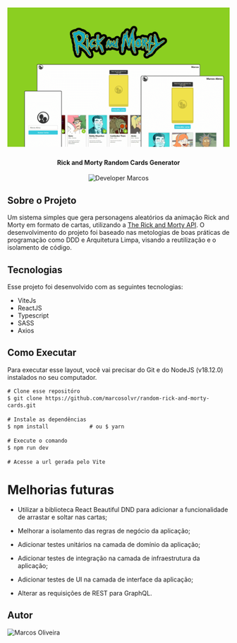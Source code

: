 <h1 align="center">
    <img alt="Screenshot" title="Screenshot" src="./docs/image.png" />
</h1>

<h4 align="center"> 
	Rick and Morty Random Cards Generator
</h4>

<p align="center">
    <img alt="Developer Marcos" src="https://img.shields.io/badge/develop-marcosolvr-%2304D361">
</p>

## Sobre o Projeto

Um sistema simples que gera personagens aleatórios da animação Rick and Morty em formato de cartas, utilizando a [The Rick and Morty API](https://rickandmortyapi.com/). O desenvolvimento do projeto foi baseado nas metologias de boas práticas de programação como DDD e Arquitetura Limpa, visando a reutilização e o isolamento de código.

## Tecnologias

Esse projeto foi desenvolvido com as seguintes tecnologias:

- ViteJs
- ReactJS
- Typescript
- SASS
- Axios

## Como Executar

Para executar esse layout, você vai precisar do Git e do NodeJS (v18.12.0) instalados no seu computador.

```
# Clone esse repositóro
$ git clone https://github.com/marcosolvr/random-rick-and-morty-cards.git

# Instale as dependências
$ npm install             # ou $ yarn

# Execute o comando
$ npm run dev

# Acesse a url gerada pelo Vite
```

# Melhorias futuras

- Utilizar a biblioteca React Beautiful DND para adicionar a funcionalidade de arrastar e soltar nas cartas;

- Melhorar a isolamento das regras de negócio da aplicação;

- Adicionar testes unitários na camada de domínio da aplicação;

- Adicionar testes de integração na camada de infraestrutura da aplicação;

- Adicionar testes de UI na camada de interface da aplicação;

- Alterar as requisições de REST para GraphQL.

## Autor

![Marcos Oliveira](https://avatars2.githubusercontent.com/u/32722681?v=3&s=150)